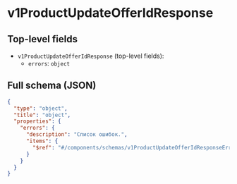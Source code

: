 # v1ProductUpdateOfferIdResponse

## Top-level fields
- `v1ProductUpdateOfferIdResponse` (top-level fields):
  - `errors`: `object`

## Full schema (JSON)
```json
{
  "type": "object",
  "title": "object",
  "properties": {
    "errors": {
      "description": "Список ошибок.",
      "items": {
        "$ref": "#/components/schemas/v1ProductUpdateOfferIdResponseError"
      }
    }
  }
}
```
